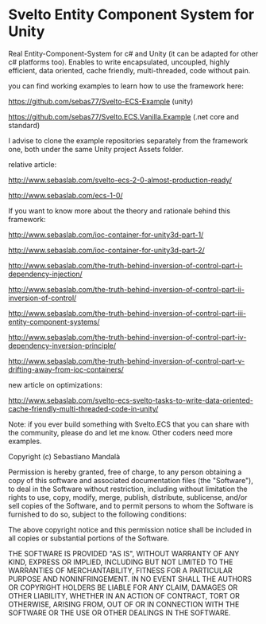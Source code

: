 Svelto Entity Component System for Unity
=====================================

Real Entity-Component-System for c# and Unity (it can be adapted for other c# platforms too). Enables to write encapsulated, uncoupled, highly efficient, data oriented, cache friendly, multi-threaded, code without pain.

you can find working examples to learn how to use the framework here:

https://github.com/sebas77/Svelto-ECS-Example (unity)

https://github.com/sebas77/Svelto.ECS.Vanilla.Example (.net core and standard)

I advise to clone the example repositories separately from the framework one, both under the same Unity project Assets folder.

relative article:

http://www.sebaslab.com/svelto-ecs-2-0-almost-production-ready/

http://www.sebaslab.com/ecs-1-0/

If you want to know more about the theory and rationale behind this framework:

http://www.sebaslab.com/ioc-container-for-unity3d-part-1/

http://www.sebaslab.com/ioc-container-for-unity3d-part-2/

http://www.sebaslab.com/the-truth-behind-inversion-of-control-part-i-dependency-injection/

http://www.sebaslab.com/the-truth-behind-inversion-of-control-part-ii-inversion-of-control/

http://www.sebaslab.com/the-truth-behind-inversion-of-control-part-iii-entity-component-systems/

http://www.sebaslab.com/the-truth-behind-inversion-of-control-part-iv-dependency-inversion-principle/

http://www.sebaslab.com/the-truth-behind-inversion-of-control-part-v-drifting-away-from-ioc-containers/

new article on optimizations:

http://www.sebaslab.com/svelto-ecs-svelto-tasks-to-write-data-oriented-cache-friendly-multi-threaded-code-in-unity/

Note: if you ever build something with Svelto.ECS that you can share with the community, please do and let me know. Other coders need more examples.

Copyright (c) Sebastiano Mandalà

Permission is hereby granted, free of charge, to any person obtaining a copy of this software and associated documentation files (the "Software"), to deal in the Software without restriction, including without limitation the rights to use, copy, modify, merge, publish, distribute, sublicense, and/or sell copies of the Software, and to permit persons to whom the Software is furnished to do so, subject to the following conditions:

The above copyright notice and this permission notice shall be included in all copies or substantial portions of the Software.

THE SOFTWARE IS PROVIDED "AS IS", WITHOUT WARRANTY OF ANY KIND, EXPRESS OR IMPLIED, INCLUDING BUT NOT LIMITED TO THE WARRANTIES OF MERCHANTABILITY, FITNESS FOR A PARTICULAR PURPOSE AND NONINFRINGEMENT. IN NO EVENT SHALL THE AUTHORS OR COPYRIGHT HOLDERS BE LIABLE FOR ANY CLAIM, DAMAGES OR OTHER LIABILITY, WHETHER IN AN ACTION OF CONTRACT, TORT OR OTHERWISE, ARISING FROM, OUT OF OR IN CONNECTION WITH THE SOFTWARE OR THE USE OR OTHER DEALINGS IN THE SOFTWARE.
